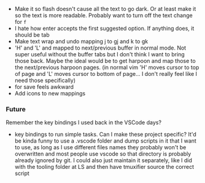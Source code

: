 - Make it so flash doesn't cause all the text to go dark. Or at least make it so the text is more readable. Probably want to turn off the text change for `f`
- I hate how enter accepts the first suggested option. If anything does, it should be tab
- Make text wrap and undo mapping j to gj and k to gk
- 'H' and 'L' and mapped to next/previous buffer in normal mode. Not super useful without the buffer tabs but I don't think I want to bring those back. Maybe the ideal would be to get harpoon and map those to the next/previous harpoon pages. (in normal vim 'H' moves cursor to top of page and 'L' moves cursor to bottom of page... I don't really feel like I need those specifically)
- <c-s>for save feels awkward
- Add icons to new mappings


### Future
Remember the key bindings I used back in the VSCode days?
- key bindings to run simple tasks. Can I make these project specific? It'd be kinda funny to use a .vscode folder and dump scripts in it that I want to use, as long as I use different files names they probably won't be overwritten and most people use vscode so that directory is probably already ignored by git. I could also just maintain it separately, like I did with the tooling folder at LS and then have tmuxifier source the correct script
